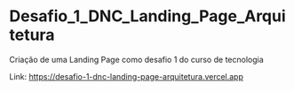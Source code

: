 # Desafio_1_DNC_Landing_Page_Arquitetura
Criação de uma Landing Page como desafio 1 do curso de tecnologia

Link:
https://desafio-1-dnc-landing-page-arquitetura.vercel.app
